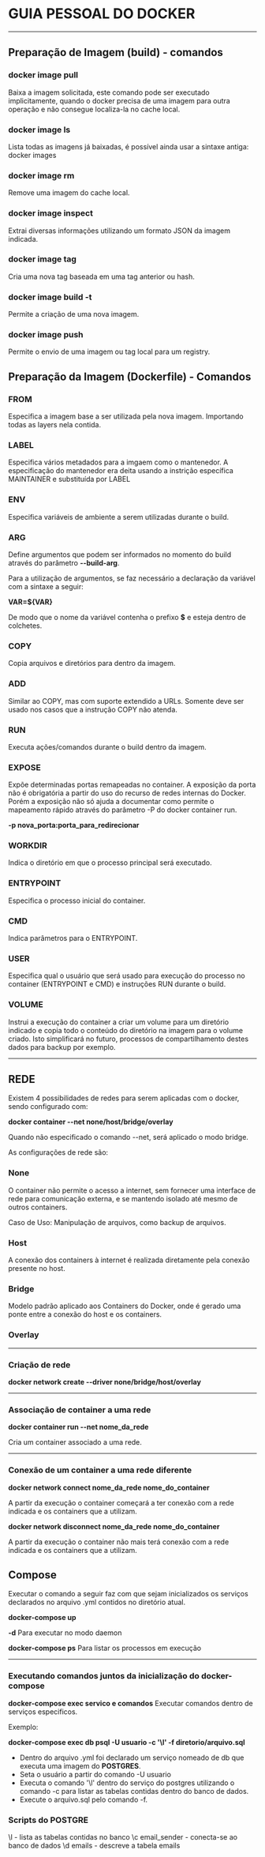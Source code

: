 # GUIA PESSOAL DO DOCKER

---

## Preparação de Imagem (build) - comandos

### docker image pull <tag>
Baixa a imagem solicitada, este comando pode ser executado implicitamente, quando o docker precisa de uma imagem para outra operação e não consegue localiza-la no cache local.

### docker image ls
Lista todas as imagens já baixadas, é possível ainda usar a sintaxe antiga: docker images

### docker image rm <tag>
Remove uma imagem do cache local.

### docker image inspect <tag>
Extrai diversas informações utilizando um formato JSON da imagem indicada.

### docker image tag <source> <tag>
Cria uma nova tag baseada em uma tag anterior ou hash.

### docker image build -t <tag>
Permite a criação de uma nova imagem.

### docker image push <tag>
Permite o envio de uma imagem ou tag local para um registry.

## Preparação da Imagem (Dockerfile) - Comandos
### FROM
Especifica a imagem base a ser utilizada pela nova imagem. Importando todas as layers nela contida.

### LABEL
Especifica vários metadados para a imgaem como o mantenedor. A especificação do mantenedor era deita usando a instrição específica MAINTAINER e substituída por LABEL

### ENV
Especifica variáveis de ambiente a serem utilizadas durante o build.

### ARG
Define argumentos que podem ser informados no momento do build através do parâmetro __--build-arg__.

Para a utilização de argumentos, se faz necessário a declaração da variável com a sintaxe a seguir:

__VAR=${VAR}__

De modo que o nome da variável contenha o prefixo **$** e esteja dentro de colchetes.

### COPY
Copia arquivos e diretórios para dentro da imagem.

### ADD
Similar ao COPY, mas com suporte extendido a URLs. Somente deve ser usado nos casos que a instrução COPY não atenda.

### RUN
Executa ações/comandos durante o build dentro da imagem.

### EXPOSE
Expõe determinadas portas remapeadas no container. A exposição da porta não é obrigatória a partir do uso do recurso de redes internas do Docker. Porém a exposição não só ajuda a documentar como permite o mapeamento rápido através do parâmetro -P do docker container run.

**-p nova_porta:porta_para_redirecionar**

### WORKDIR
Indica o diretório em que o processo principal será executado.

### ENTRYPOINT
Especifica o processo inicial do container.

### CMD
Indica parâmetros para o ENTRYPOINT.

### USER
Especifica qual o usuário que será usado para execução do processo no container (ENTRYPOINT e CMD) e instruções RUN durante o build.

### VOLUME
Instrui a execução do container a criar um volume para um diretório indicado e copia todo o conteúdo do diretório na imagem para o volume criado. Isto simplificará no futuro, processos de compartilhamento destes dados para backup por exemplo.

---

## REDE

Existem 4 possibilidades de redes para serem aplicadas com o docker, sendo configurado com:

__docker container --net none/host/bridge/overlay__

Quando não especificado o comando --net, será aplicado o modo bridge.

As configurações de rede são:

### None
O container não permite o acesso a internet, sem fornecer uma interface de rede para comunicação externa, e se mantendo isolado até mesmo de outros containers.

Caso de Uso: Manipulação de arquivos, como backup de arquivos.

### Host
A conexão dos containers à internet é realizada diretamente pela conexão presente no host.

### Bridge
Modelo padrão aplicado aos Containers do Docker, onde é gerado uma ponte entre a conexão do host e os containers.

### Overlay

---

### Criação de rede

__docker network create --driver none/bridge/host/overlay__

---

### Associação de container a uma rede

__docker container run --net **nome_da_rede**__

Cria um container associado a uma rede.

---

### Conexão de um container a uma rede diferente

__docker network connect **nome_da_rede nome_do_container**__

A partir da execução o container começará a ter conexão com a rede indicada e os containers que a utilizam.

__docker network disconnect **nome_da_rede nome_do_container**__

A partir da execução o container não mais terá conexão com a rede indicada e os containers que a utilizam.


## Compose

Executar o comando a seguir faz com que sejam inicializados os serviços declarados no arquivo .yml contidos no diretório atual.

__docker-compose up__

__-d__ Para executar no modo daemon

__docker-compose ps__ Para listar os processos em execução

---

### Executando comandos juntos da inicialização do docker-compose

__docker-compose exec **servico e comandos**__ Executar comandos dentro de serviços especificos.

Exemplo:

__docker-compose exec db psql -U usuario -c '\l' -f diretorio/arquivo.sql__

- Dentro do arquivo .yml foi declarado um serviço nomeado de db que executa uma imagem do **POSTGRES**.
- Seta o usuário a partir do comando -U usuario
- Executa o comando '\l' dentro do serviço do postgres utilizando o comando -c para listar as tabelas contidas dentro do banco de dados.
- Execute o arquivo.sql pelo comando -f.

### Scripts do POSTGRE

\l              - lista as tabelas contidas no banco
\c email_sender - conecta-se ao banco de dados
\d emails       - descreve a tabela emails